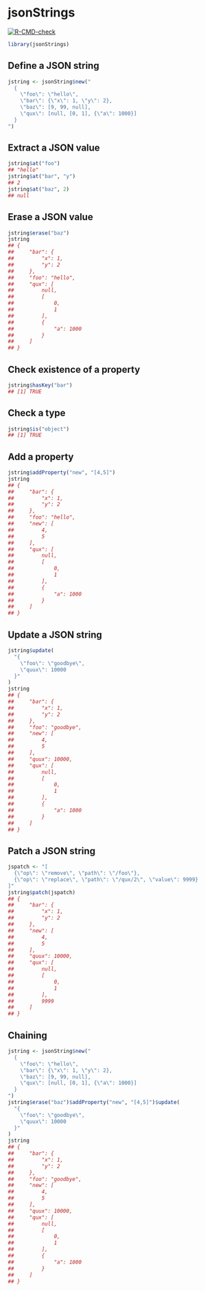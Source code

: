 jsonStrings
================

<!-- badges: start -->

[![R-CMD-check](https://github.com/stla/jsonStrings/workflows/R-CMD-check/badge.svg)](https://github.com/stla/jsonStrings/actions)
<!-- badges: end -->

``` r
library(jsonStrings)
```

## Define a JSON string

``` r
jstring <- jsonString$new("
  {
    \"foo\": \"hello\",
    \"bar\": {\"x\": 1, \"y\": 2},
    \"baz\": [9, 99, null],
    \"qux\": [null, [0, 1], {\"a\": 1000}]
  }
")
```

## Extract a JSON value

``` r
jstring$at("foo")
## "hello"
jstring$at("bar", "y")
## 2
jstring$at("baz", 2)
## null
```

## Erase a JSON value

``` r
jstring$erase("baz")
jstring
## {
##     "bar": {
##         "x": 1,
##         "y": 2
##     },
##     "foo": "hello",
##     "qux": [
##         null,
##         [
##             0,
##             1
##         ],
##         {
##             "a": 1000
##         }
##     ]
## }
```

## Check existence of a property

``` r
jstring$hasKey("bar")
## [1] TRUE
```

## Check a type

``` r
jstring$is("object")
## [1] TRUE
```

## Add a property

``` r
jstring$addProperty("new", "[4,5]")
jstring
## {
##     "bar": {
##         "x": 1,
##         "y": 2
##     },
##     "foo": "hello",
##     "new": [
##         4,
##         5
##     ],
##     "qux": [
##         null,
##         [
##             0,
##             1
##         ],
##         {
##             "a": 1000
##         }
##     ]
## }
```

## Update a JSON string

``` r
jstring$update(
  "{
    \"foo\": \"goodbye\",
    \"quux\": 10000
  }"
)
jstring
## {
##     "bar": {
##         "x": 1,
##         "y": 2
##     },
##     "foo": "goodbye",
##     "new": [
##         4,
##         5
##     ],
##     "quux": 10000,
##     "qux": [
##         null,
##         [
##             0,
##             1
##         ],
##         {
##             "a": 1000
##         }
##     ]
## }
```

## Patch a JSON string

``` r
jspatch <- "[
  {\"op\": \"remove\", \"path\": \"/foo\"},
  {\"op\": \"replace\", \"path\": \"/qux/2\", \"value\": 9999}
]"
jstring$patch(jspatch)
## {
##     "bar": {
##         "x": 1,
##         "y": 2
##     },
##     "new": [
##         4,
##         5
##     ],
##     "quux": 10000,
##     "qux": [
##         null,
##         [
##             0,
##             1
##         ],
##         9999
##     ]
## }
```

## Chaining

``` r
jstring <- jsonString$new("
  {
    \"foo\": \"hello\",
    \"bar\": {\"x\": 1, \"y\": 2},
    \"baz\": [9, 99, null],
    \"qux\": [null, [0, 1], {\"a\": 1000}]
  }
")
jstring$erase("baz")$addProperty("new", "[4,5]")$update(
  "{
    \"foo\": \"goodbye\",
    \"quux\": 10000
  }"
)
jstring
## {
##     "bar": {
##         "x": 1,
##         "y": 2
##     },
##     "foo": "goodbye",
##     "new": [
##         4,
##         5
##     ],
##     "quux": 10000,
##     "qux": [
##         null,
##         [
##             0,
##             1
##         ],
##         {
##             "a": 1000
##         }
##     ]
## }
```
